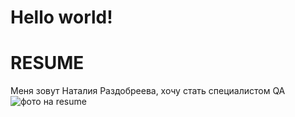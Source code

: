 Hello world!
=
**RESUME**
=
Меня зовут Наталия Раздобреева, хочу стать специалистом QA
![фото на resume](https://github.com/tasharazdobreeva/resume/assets/153163213/ce601844-ea83-4d64-88e1-827c5fa33707)
